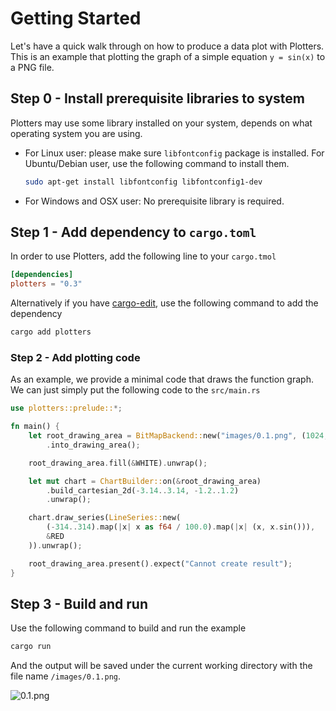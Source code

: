# Getting Started

Let's have a quick walk through on how to produce a data plot with Plotters.
This is an example that plotting the graph of a simple equation `y = sin(x)` to a PNG file.

## Step 0 - Install prerequisite libraries to system

Plotters may use some library installed on your system, depends on what operating system you are using.

* For Linux user: please make sure `libfontconfig` package is installed. For Ubuntu/Debian user, use the following
command to install them.

    ```bash
    sudo apt-get install libfontconfig libfontconfig1-dev
    ```

* For Windows and OSX user: No prerequisite library is required.

## Step 1 - Add dependency to `cargo.toml`

In order to use Plotters, add the following line to your `cargo.tmol`

```toml
[dependencies]
plotters = "0.3"
```

Alternatively if you have [cargo-edit](https://github.com/killercup/cargo-edit), use the following command
to add the dependency

```bash
cargo add plotters
```

### Step 2 - Add plotting code

As an example, we provide a minimal code that draws the function graph.
We can just simply put the following code to the `src/main.rs`

```rust
use plotters::prelude::*;

fn main() {
    let root_drawing_area = BitMapBackend::new("images/0.1.png", (1024, 768))
        .into_drawing_area();

    root_drawing_area.fill(&WHITE).unwrap();

    let mut chart = ChartBuilder::on(&root_drawing_area)
        .build_cartesian_2d(-3.14..3.14, -1.2..1.2)
        .unwrap();

    chart.draw_series(LineSeries::new(
        (-314..314).map(|x| x as f64 / 100.0).map(|x| (x, x.sin())),
        &RED
    )).unwrap();

    root_drawing_area.present().expect("Cannot create result");
}
```

## Step 3 - Build and run

Use the following command to build and run the example

```bash
cargo run
```

And the output will be saved under the current working directory with the file name `/images/0.1.png`.

![0.1.png](../../images/0.1.png)
